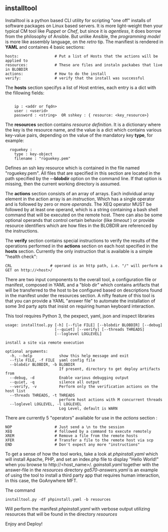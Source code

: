 ## installtool
Installtool is a python based CLI utility for scripting "one off" installs of software packages on Linux based servers.
It is more light-weight then your typical CM tool like *Puppet* or *Chef*, but since it is *agentless*, it does borrow from the philosophy of Ansible. But unlike Ansible, the *programming model* is more like assembly language, on the  _retro_ tip.
The manifiest is rendered in **YAML** and containes 4 basic sections:
```
hosts:                # Put a list of Hosts that the actions will be applied to
resources:            # These are files and instaln packabes that live in BLOBDIR
actions:              # How to do the install
verify:               # verify that the install was successful
```

The **hosts** section specifys a list of Host entries, each entry is a dict with the fillowing fields:
```

    ip : <addr or fqdn>
    user : <userid>
    password : <string>  OR sshkey : { resource: <key_resource>}
```

The **resources** section contains  *resource definition*. It is a dictionary where the key is the resource name, and the value is a dict which contains various key-value pairs, depending on the value of the mandatory key **type**, for example:
```
  roguekey :
    type : key-object
    filename : "roguekey.pem"
```
Defines an ssh key resource which is contained in the file named "roguekey.pem". All files that are specified in this section are located in the path specified by the **--blobdir** option on the command line. If that option is missing, then the current working directory is assumed.

The **actions** section consists of an array of arrays. Each individual array element in the action array is an _instruction_, Which has a single operator and is followed by zero or more _operands_. The XEQ operator MUST be followed by at least one operand, which is a string containing a bash shell command that will be executed on the remote host. There can also be some optional operands that control certain behavior (like _timeout_ ) or provide resource identifiers which are how files in the BLOBDIR are referenced by the instructions.

The **verify** section contains special instructions to verify the results of the operations performed in the **actions** section on each host specified in the **hosts** section. Currently the only instruction that is available is a simple "health check":
```
CRL                 # operand is an http path, i.e. "/" will perform a GET on http://<host>/
```

There are two input components to the overall tool, a configuration file or manifest, composed in YAML and a "blob dir"
which contains artifacts that will be transferred to the host to be configured based on descriptions found in the manifest under the resources section. A nifty feature of this tool is that you can provide a YAML "answer file" to automate the installation of some 3rd party apts that insist on requiring human keyboard interaction.

This tool requires Python 3, the pexpect, yaml, json and inspect libraries


```
usage: installtool.py [-h] [--file FILE] [--blobdir BLOBDIR] [--debug]
                      [--quiet] [--verify] [--threads THREADS]
                      [--loglevel LOGLEVEL]

install a site via remote execution

optional arguments:
  -h, --help            show this help message and exit
  --file FILE, -f FILE  yaml config file
  --blobdir BLOBDIR, -b BLOBDIR
                        If present, directory to get deploy artifacts from
  --debug, -d           Enable various debugging output
  --quiet, -q           silence all output
  --verify, -v          Perform only the verification actions on the host list
  --threads THREADS, -t THREADS
                        perform host actions with M concurrent threads
  --loglevel LOGLEVEL, -l LOGLEVEL
                        Log Level, default is WARN
```

There are currently 5 "operators" available for use in the *actions* section :
```
NOP                   # Just send a \n to the session
XEQ                   # followed by a command to execute remotely
XREM                  # Remove a file from the remote hosts
XFER                  # Transfer a file to the remote host via scp
END                   # Don't expect any more "instructions"
```

To get a sense of how the tool works, take a look at *phpinstall.yaml* which will install Apache, PHP, and set an index.php file to display "Hello World!" when you browse to http://<host_name>/. *gainstall.yaml* together with the answer-file in the *resources* directory *ga570-answers.yaml* is an example of using the tool to install a third party app that requires human interaction, in this case, the GoAnywhere MFT.

The command
```
installtool.py -df phpinstall.yaml -b resources
```
Will perform the manifest *phpinstall.yaml* with verbose output utilizing resources that will be found in the directory *resources*

Enjoy and Deploy!
